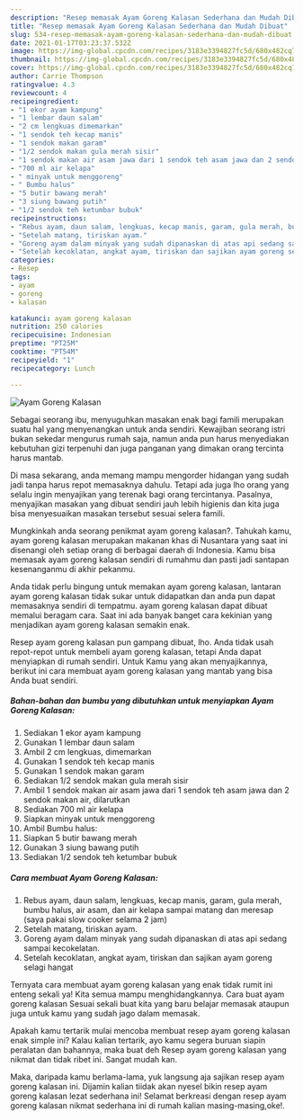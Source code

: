 ```yaml
---
description: "Resep memasak Ayam Goreng Kalasan Sederhana dan Mudah Dibuat"
title: "Resep memasak Ayam Goreng Kalasan Sederhana dan Mudah Dibuat"
slug: 534-resep-memasak-ayam-goreng-kalasan-sederhana-dan-mudah-dibuat
date: 2021-01-17T03:23:37.532Z
image: https://img-global.cpcdn.com/recipes/3183e3394827fc5d/680x482cq70/ayam-goreng-kalasan-foto-resep-utama.jpg
thumbnail: https://img-global.cpcdn.com/recipes/3183e3394827fc5d/680x482cq70/ayam-goreng-kalasan-foto-resep-utama.jpg
cover: https://img-global.cpcdn.com/recipes/3183e3394827fc5d/680x482cq70/ayam-goreng-kalasan-foto-resep-utama.jpg
author: Carrie Thompson
ratingvalue: 4.3
reviewcount: 4
recipeingredient:
- "1 ekor ayam kampung"
- "1 lembar daun salam"
- "2 cm lengkuas dimemarkan"
- "1 sendok teh kecap manis"
- "1 sendok makan garam"
- "1/2 sendok makan gula merah sisir"
- "1 sendok makan air asam jawa dari 1 sendok teh asam jawa dan 2 sendok makan air dilarutkan"
- "700 ml air kelapa"
- " minyak untuk menggoreng"
- " Bumbu halus"
- "5 butir bawang merah"
- "3 siung bawang putih"
- "1/2 sendok teh ketumbar bubuk"
recipeinstructions:
- "Rebus ayam, daun salam, lengkuas, kecap manis, garam, gula merah, bumbu halus, air asam, dan air kelapa sampai matang dan meresap (saya pakai slow cooker selama 2 jam)"
- "Setelah matang, tiriskan ayam."
- "Goreng ayam dalam minyak yang sudah dipanaskan di atas api sedang sampai kecokelatan."
- "Setelah kecoklatan, angkat ayam, tiriskan dan sajikan ayam goreng selagi hangat"
categories:
- Resep
tags:
- ayam
- goreng
- kalasan

katakunci: ayam goreng kalasan 
nutrition: 250 calories
recipecuisine: Indonesian
preptime: "PT25M"
cooktime: "PT54M"
recipeyield: "1"
recipecategory: Lunch

---
```



![Ayam Goreng Kalasan](https://img-global.cpcdn.com/recipes/3183e3394827fc5d/680x482cq70/ayam-goreng-kalasan-foto-resep-utama.jpg)

Sebagai seorang ibu, menyuguhkan masakan enak bagi famili merupakan suatu hal yang menyenangkan untuk anda sendiri. Kewajiban seorang istri bukan sekedar mengurus rumah saja, namun anda pun harus menyediakan kebutuhan gizi terpenuhi dan juga panganan yang dimakan orang tercinta harus mantab.

Di masa  sekarang, anda memang mampu mengorder hidangan yang sudah jadi tanpa harus repot memasaknya dahulu. Tetapi ada juga lho orang yang selalu ingin menyajikan yang terenak bagi orang tercintanya. Pasalnya, menyajikan masakan yang dibuat sendiri jauh lebih higienis dan kita juga bisa menyesuaikan masakan tersebut sesuai selera famili. 



Mungkinkah anda seorang penikmat ayam goreng kalasan?. Tahukah kamu, ayam goreng kalasan merupakan makanan khas di Nusantara yang saat ini disenangi oleh setiap orang di berbagai daerah di Indonesia. Kamu bisa memasak ayam goreng kalasan sendiri di rumahmu dan pasti jadi santapan kesenanganmu di akhir pekanmu.

Anda tidak perlu bingung untuk memakan ayam goreng kalasan, lantaran ayam goreng kalasan tidak sukar untuk didapatkan dan anda pun dapat memasaknya sendiri di tempatmu. ayam goreng kalasan dapat dibuat memalui beragam cara. Saat ini ada banyak banget cara kekinian yang menjadikan ayam goreng kalasan semakin enak.

Resep ayam goreng kalasan pun gampang dibuat, lho. Anda tidak usah repot-repot untuk membeli ayam goreng kalasan, tetapi Anda dapat menyiapkan di rumah sendiri. Untuk Kamu yang akan menyajikannya, berikut ini cara membuat ayam goreng kalasan yang mantab yang bisa Anda buat sendiri.

<!--inarticleads1-->

##### Bahan-bahan dan bumbu yang dibutuhkan untuk menyiapkan Ayam Goreng Kalasan:

1. Sediakan 1 ekor ayam kampung
1. Gunakan 1 lembar daun salam
1. Ambil 2 cm lengkuas, dimemarkan
1. Gunakan 1 sendok teh kecap manis
1. Gunakan 1 sendok makan garam
1. Sediakan 1/2 sendok makan gula merah sisir
1. Ambil 1 sendok makan air asam jawa dari 1 sendok teh asam jawa dan 2 sendok makan air, dilarutkan
1. Sediakan 700 ml air kelapa
1. Siapkan  minyak untuk menggoreng
1. Ambil  Bumbu halus:
1. Siapkan 5 butir bawang merah
1. Gunakan 3 siung bawang putih
1. Sediakan 1/2 sendok teh ketumbar bubuk




<!--inarticleads2-->

##### Cara membuat Ayam Goreng Kalasan:

1. Rebus ayam, daun salam, lengkuas, kecap manis, garam, gula merah, bumbu halus, air asam, dan air kelapa sampai matang dan meresap (saya pakai slow cooker selama 2 jam)
1. Setelah matang, tiriskan ayam.
1. Goreng ayam dalam minyak yang sudah dipanaskan di atas api sedang sampai kecokelatan.
1. Setelah kecoklatan, angkat ayam, tiriskan dan sajikan ayam goreng selagi hangat




Ternyata cara membuat ayam goreng kalasan yang enak tidak rumit ini enteng sekali ya! Kita semua mampu menghidangkannya. Cara buat ayam goreng kalasan Sesuai sekali buat kita yang baru belajar memasak ataupun juga untuk kamu yang sudah jago dalam memasak.

Apakah kamu tertarik mulai mencoba membuat resep ayam goreng kalasan enak simple ini? Kalau kalian tertarik, ayo kamu segera buruan siapin peralatan dan bahannya, maka buat deh Resep ayam goreng kalasan yang nikmat dan tidak ribet ini. Sangat mudah kan. 

Maka, daripada kamu berlama-lama, yuk langsung aja sajikan resep ayam goreng kalasan ini. Dijamin kalian tiidak akan nyesel bikin resep ayam goreng kalasan lezat sederhana ini! Selamat berkreasi dengan resep ayam goreng kalasan nikmat sederhana ini di rumah kalian masing-masing,oke!.

